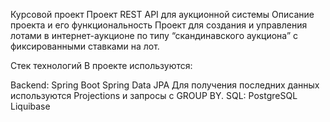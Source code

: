Курсовой проект
Проект REST API для аукционной системы
Описание проекта и его функциональность
Проект для создания и управления лотами в интернет-аукционе по типу “скандинавского аукциона” с фиксированными ставками на лот.

Стек технологий
В проекте используются:

Backend:
Spring Boot
Spring Data JPA
Для получения последних данных используются Projections и запросы с GROUP BY.
SQL:
PostgreSQL
Liquibase
